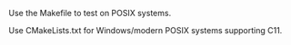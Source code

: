 Use the Makefile to test on POSIX systems.

Use CMakeLists.txt for Windows/modern POSIX systems supporting C11.
